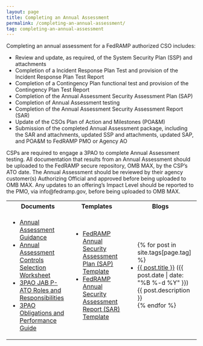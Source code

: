 ```yaml
---
layout: page
title: Completing an Annual Assessment
permalink: /completing-an-annual-assessment/
tag: completing-an-annual-assessment
---
```

Completing an annual assessment for a FedRAMP authorized CSO includes: 
<ul>
<li>Review and update, as required, of the System Security Plan (SSP) and attachments</li>
<li>Completion of a Incident Response Plan Test and provision of the Incident Response Plan Test Report</li>
<li>Completion of a Contingency Plan functional test and provision of the Contingency Plan Test Report</li>
<li>Completion of the Annual Assessment Security Assessment Plan (SAP)</li>
<li>Completion of Annual Assessment testing</li>
<li>Completion of the Annual Assessment Security Assessment Report (SAR)</li>
<li>Update of the CSOs Plan of Action and Milestones (POA&amp;M)</li>
<li>Submission of the completed Annual Assessment package, including the SAR and attachments, updated SSP and attachments, updated SAP, and POA&amp;M to FedRAMP PMO or Agency AO</li>
</ul>
<p>CSPs are required to engage a 3PAO to complete Annual Assessment testing. All documentation that results from an Annual Assessment should be uploaded to the FedRAMP secure repository, OMB MAX, by the CSP’s ATO date. The Annual Assessment should be reviewed by their agency customer(s) Authorizing Official and approved before being uploaded to OMB MAX. Any updates to an offering’s Impact Level should be reported to the PMO, via info@fedramp.gov, before being uploaded to OMB MAX.  </p>

<table class="usa-table">
<tr>
<th scope="col">Documents</th>
<th scope="col">Templates</th>
<th scope="col">Blogs</th>
</tr>
<td>
<ul>
<li><a href="{{site.baseurl}}/assets/resources/documents/CSP_Annual_Assessment_Guidance.pdf">Annual Assessment Guidance</a></li>
<li><a href="{{site.baseurl}}/assets/resources/documents/CSP_Annual_Assessment_Controls_Selection_Worksheet.xlsx">Annual Assessment Controls Selection Worksheet</a></li>
<li><a href="{{site.baseurl}}/assets/resources/documents/3PAO_Roles_and_Responsibilities.pdf">3PAO JAB P-ATO Roles and Responsibilities</a></li>
<li><a href="{{site.baseurl}}/assets/resources/documents/3PAO_Obligations_and_Performance_Guide.pdf">3PAO Obligations and Performance Guide</a></li>
</ul>
</td>
<td>
<ul>
<li><a href="{{site.baseurl}}/assets/resources/templates/FedRAMP-Annual-SAP-Template.docx">FedRAMP Annual Security Assessment Plan (SAP) Template</a></li>
<li><a href="{{site.baseurl}}/assets/resources/templates/FedRAMP-Annual-SAR-Template.docx">FedRAMP Annual Security Assessment Report (SAR) Template</a></li>
</ul>
</td>
<td>
<ul>
{% for post in site.tags[page.tag] %}
  <li><a href="{{ post.url }}">{{ post.title }}</a> ({{ post.date | date: "%B %-d %Y" }})<br>
    {{ post.description }}
  </li>
{% endfor %}
</ul>
</td>

